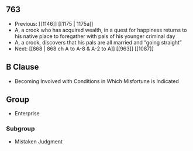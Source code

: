 ## 763
- Previous: [[1146]] [[1175 | 1175a]] 
- A, a crook who has acquired wealth, in a quest for happiness returns to his native place to foregather with pals of his younger criminal day
- A, a crook, discovers that his pals are all married and “going straight”
- Next: [[868 | 868 ch A to A-8 &amp; A-2 to A]] [[963]] [[1087]] 

## B Clause
- Becoming Invoived with Conditions in Which Misfortune is Indicated

## Group
- Enterprise

### Subgroup
- Mistaken Judgment

